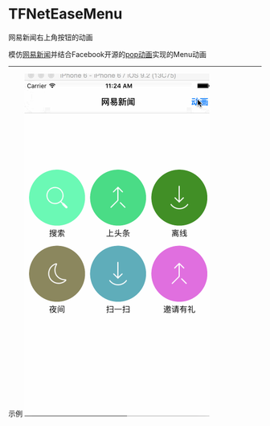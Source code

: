 # TFNetEaseMenu
网易新闻右上角按钮的动画

模仿[网易新闻](https://github.com/dsxNiubility/SXNews)并结合Facebook开源的[pop动画](https://github.com/facebook/pop)实现的Menu动画

---

示例
![](./TFNetEaseMenu/ScreenShot/neteast.gif)
